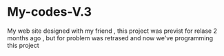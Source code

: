 # My-codes-V.3
My web site designed with my friend , this project was previst for relase 2 months ago , but for problem was retrased and now we've programming this project
